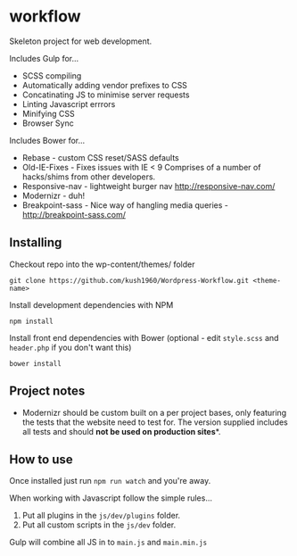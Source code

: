 # workflow

Skeleton project for web development.

Includes Gulp for...

* SCSS compiling
* Automatically adding vendor prefixes to CSS
* Concatinating JS to minimise server requests
* Linting Javascript errrors
* Minifying CSS
* Browser Sync

Includes Bower for...

* Rebase - custom CSS reset/SASS defaults
* Old-IE-Fixes - Fixes issues with IE < 9 Comprises of a number of hacks/shims from other developers.
* Responsive-nav - lightweight burger nav http://responsive-nav.com/
* Modernizr - duh!
* Breakpoint-sass - Nice way of hangling media queries - http://breakpoint-sass.com/


## Installing

Checkout repo into the wp-content/themes/ folder
```
git clone https://github.com/kush1960/Wordpress-Workflow.git <theme-name>
```
Install development dependencies with NPM
```
npm install
```
Install front end dependencies with Bower (optional - edit `style.scss` and `header.php` if you don't want this)
```
bower install
```


## Project notes

* Modernizr should be custom built on a per project bases, only featuring the tests that the website need to test for. The version supplied includes all tests and should **not be used on production sites***.


## How to use

Once installed just run `npm run watch` and you're away.

When working with Javascript follow the simple rules...

1. Put all plugins in the `js/dev/plugins` folder.
2. Put all custom scripts in the `js/dev` folder.

Gulp will combine all JS in to `main.js` and  `main.min.js`
